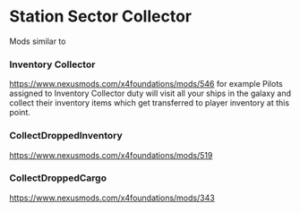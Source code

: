 # Station Sector Collector
Mods similar to 

### Inventory Collector
https://www.nexusmods.com/x4foundations/mods/546 for example
  Pilots assigned to Inventory Collector duty will visit all your ships in the galaxy and collect their inventory items which get transferred to player inventory at this point.
### CollectDroppedInventory
https://www.nexusmods.com/x4foundations/mods/519
### CollectDroppedCargo
https://www.nexusmods.com/x4foundations/mods/343
